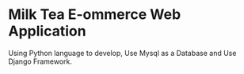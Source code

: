 # Milk Tea E-ommerce Web Application
Using Python language to develop, Use Mysql as a Database and Use Django Framework.
